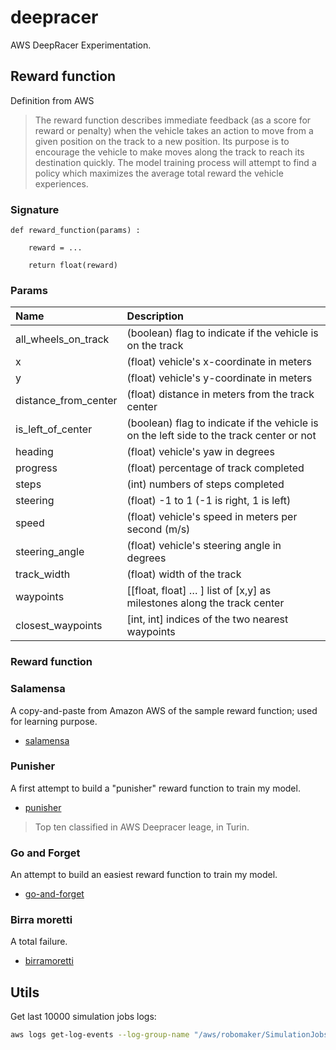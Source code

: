 # deepracer

AWS DeepRacer Experimentation.

## Reward function

Definition from AWS

>The reward function describes immediate feedback (as a score for reward or penalty) when the vehicle takes an action to move from a given position on the track to a new position. Its purpose is to encourage the vehicle to make moves along the track to reach its destination quickly. The model training process will attempt to find a policy which maximizes the average total reward the vehicle experiences.

### Signature

```
def reward_function(params) :
    
    reward = ...

    return float(reward)
```

### Params

| Name                 | Description |
| :------------------- | :--------------|
| all_wheels_on_track  | (boolean) flag to indicate if the vehicle is on the track |
| x                    | (float) vehicle's x-coordinate in meters |
| y                    | (float) vehicle's y-coordinate in meters |
| distance_from_center | (float) distance in meters from the track center |
| is_left_of_center    | (boolean) flag to indicate if the vehicle is on the left side to the track center or not |
| heading              | (float) vehicle's yaw in degrees |
| progress             | (float) percentage of track completed |
| steps                | (int) numbers of steps completed |
| steering             | (float) -1 to 1 (-1 is right, 1 is left)
| speed                | (float) vehicle's speed in meters per second (m/s) |
| steering_angle       | (float) vehicle's steering angle in degrees |
| track_width          | (float) width of the track |
| waypoints            | [[float, float] … ] list of [x,y] as milestones along the track center |
| closest_waypoints    | [int, int] indices of the two nearest waypoints |

### Reward function

### Salamensa

A copy-and-paste from Amazon AWS of the sample reward function; used for learning purpose.

* [salamensa](./reward_functions/salamensa.py)

### Punisher

A first attempt to build a "punisher" reward function to train my model.

* [punisher](./reward_functions/punisher.py)

>Top ten classified in AWS Deepracer leage, in Turin.

### Go and Forget

An attempt to build an easiest reward function to train my model.

* [go-and-forget](./reward_functions/goandforget.py)

### Birra moretti

A total failure.

* [birramoretti](./reward_functions/birramoretti.py)


## Utils

Get last 10000 simulation jobs logs:

```bash
aws logs get-log-events --log-group-name "/aws/robomaker/SimulationJobs" --log-stream-name "<STREAM_NAME>" --output text --region us-east-1 > deepracer-sim.log
```
